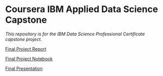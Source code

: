 # Coursera IBM Applied Data Science Capstone
_This repository is for the IBM Data Science Professional Certificate capstone project._

[Final Project Report](https://fussykyloren.github.io/coursera_capstone/report.html)

[Final Project Notebook](https://fussykyloren.github.io/coursera_capstone/index.html)

[Final Presentation](https://docs.google.com/presentation/d/1ZnLst6ej4zGCYzPoz-dD_PESmuZyg-MOEQGxn0F39s8/edit?usp=sharing)
